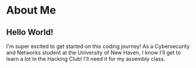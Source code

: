 # About Me

## Hello World!
I'm super excited to get started on this coding journey! As a Cybersecurity and Networks student at the University of New Haven, I know I'll get to learn a lot in the Hacking Club! I'll need it for my assembly class.
